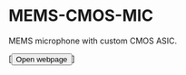 # MEMS-CMOS-MIC
MEMS microphone with custom CMOS ASIC.

[<button name="button" onclick="https://mems-cmos-mic.github.io/">Open webpage</button>]
